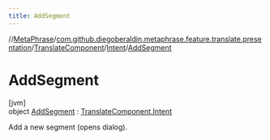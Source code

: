 ```yaml
---
title: AddSegment
---
```

//[MetaPhrase](../../../../../index.html)/[com.github.diegoberaldin.metaphrase.feature.translate.presentation](../../../index.html)/[TranslateComponent](../../index.html)/[Intent](../index.html)/[AddSegment](index.html)



# AddSegment



[jvm]\
object [AddSegment](index.html) : [TranslateComponent.Intent](../index.html)

Add a new segment (opens dialog).


